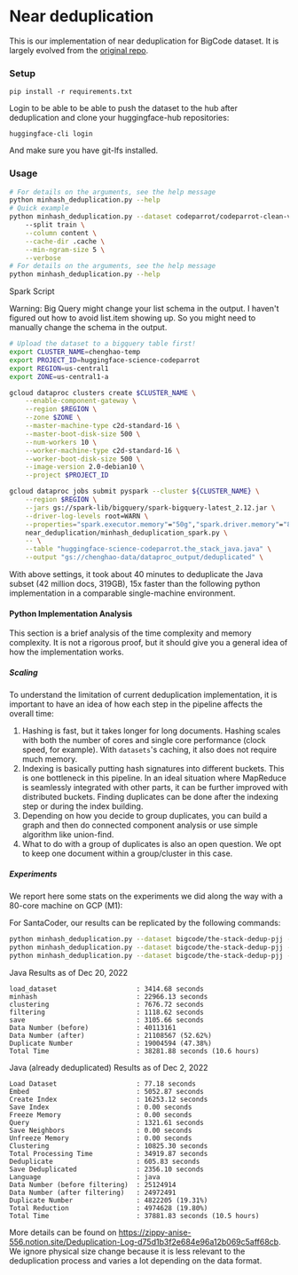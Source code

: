 # Near deduplication

This is our implementation of near deduplication for BigCode dataset. It is largely evolved from the [original repo](https://github.com/bigcode-project/bigcode-analysis/tree/main/data_analysis/near-deduplication).

### Setup

````
pip install -r requirements.txt
````

Login to be able to be able to push the dataset to the hub after deduplication and clone your huggingface-hub repositories:

````
huggingface-cli login
````

And make sure you have git-lfs installed.

### Usage

```bash
# For details on the arguments, see the help message
python minhash_deduplication.py --help
# Quick example
python minhash_deduplication.py --dataset codeparrot/codeparrot-clean-valid \  
    --split train \
    --column content \
    --cache-dir .cache \
    --min-ngram-size 5 \
    --verbose
# For details on the arguments, see the help message
python minhash_deduplication.py --help
```

Spark Script

Warning: Big Query might change your list schema in the output. I haven't figured out how to avoid list.item showing up. So you might need to manually change the schema in the output.

```bash
# Upload the dataset to a bigquery table first!
export CLUSTER_NAME=chenghao-temp
export PROJECT_ID=huggingface-science-codeparrot
export REGION=us-central1
export ZONE=us-central1-a

gcloud dataproc clusters create $CLUSTER_NAME \
    --enable-component-gateway \
    --region $REGION \
    --zone $ZONE \
    --master-machine-type c2d-standard-16 \
    --master-boot-disk-size 500 \
    --num-workers 10 \
    --worker-machine-type c2d-standard-16 \
    --worker-boot-disk-size 500 \
    --image-version 2.0-debian10 \
    --project $PROJECT_ID

gcloud dataproc jobs submit pyspark --cluster ${CLUSTER_NAME} \
    --region $REGION \
    --jars gs://spark-lib/bigquery/spark-bigquery-latest_2.12.jar \
    --driver-log-levels root=WARN \
    --properties="spark.executor.memory"="50g","spark.driver.memory"="8g","spark.executor.cores"="14" \
    near_deduplication/minhash_deduplication_spark.py \
    -- \
    --table "huggingface-science-codeparrot.the_stack_java.java" \
    --output "gs://chenghao-data/dataproc_output/deduplicated" \
```

With above settings, it took about 40 minutes to deduplicate the Java subset (42 million docs, 319GB), 15x faster than the following python implementation in a comparable single-machine environment.

#### Python Implementation Analysis

This section is a brief analysis of the time complexity and memory complexity. It is not a rigorous proof, but it should give you a general idea of how the implementation works.

##### Scaling

To understand the limitation of current deduplication implementation, it is important to have an idea of how each step in the pipeline affects the overall time:
1. Hashing is fast, but it takes longer for long documents. Hashing scales with both the number of cores and single core performance (clock speed, for example). With `datasets`'s caching, it also does not require much memory.
2. Indexing is basically putting hash signatures into different buckets. This is one bottleneck in this pipeline. In an ideal situation where MapReduce is seamlessly integrated with other parts, it can be further improved with distributed buckets. Finding duplicates can be done after the indexing step or during the index building.
4. Depending on how you decide to group duplicates, you can build a graph and then do connected component analysis or use simple algorithm like union-find.
5. What to do with a group of duplicates is also an open question. We opt to keep one document within a group/cluster in this case.

##### Experiments

We report here some stats on the experiments we did along the way with a 80-core machine on GCP (M1):

For SantaCoder, our results can be replicated by the following commands:

```bash
python minhash_deduplication.py --dataset bigcode/the-stack-dedup-pjj --data-dir data/java --revision v1.1.a1 --cache-dir cache2 --ngram-size 5 --threshold 0.7 --min-token-length 10 --fast
python minhash_deduplication.py --dataset bigcode/the-stack-dedup-pjj --data-dir data/javascript --revision v1.1.a1 --cache-dir cache2 --ngram-size 5 --threshold 0.7 --min-token-length 10 --fast
python minhash_deduplication.py --dataset bigcode/the-stack-dedup-pjj --data-dir data/python --revision v1.1.a1 --cache-dir cache2 --ngram-size 5 --threshold 0.7 --min-token-length 10 --fast
```

Java Results as of Dec 20, 2022
```
load_dataset                    : 3414.68 seconds
minhash                         : 22966.13 seconds
clustering                      : 7676.72 seconds
filtering                       : 1118.62 seconds
save                            : 3105.66 seconds
Data Number (before)            : 40113161
Data Number (after)             : 21108567 (52.62%)
Duplicate Number                : 19004594 (47.38%)
Total Time                      : 38281.88 seconds (10.6 hours)
```


Java (already deduplicated) Results as of Dec 2, 2022
```
Load Dataset                    : 77.18 seconds                                                                                       
Embed                           : 5052.87 seconds                                                                                     
Create Index                    : 16253.12 seconds                                                                                    
Save Index                      : 0.00 seconds                                                                                        
Freeze Memory                   : 0.00 seconds                                                                                        
Query                           : 1321.61 seconds                                                                                     
Save Neighbors                  : 0.00 seconds                                                                                        
Unfreeze Memory                 : 0.00 seconds                                                                                        
Clustering                      : 10825.30 seconds                                                                                    
Total Processing Time           : 34919.87 seconds                                                                                    
Deduplicate                     : 605.83 seconds                                                                                      
Save Deduplicated               : 2356.10 seconds                                                                                     
Language                        : java                                                                                                
Data Number (before filtering)  : 25124914                                                                                            
Data Number (after filtering)   : 24972491                                                                                            
Duplicate Number                : 4822205 (19.31%)                                                                                    
Total Reduction                 : 4974628 (19.80%)                                                                                    
Total Time                      : 37881.83 seconds (10.5 hours)                                                                        
```

More details can be found on https://zippy-anise-556.notion.site/Deduplication-Log-d75d1b3f2e684e96a12b069c5aff68cb. We ignore physical size change because it is less relevant to the deduplication process and varies a lot depending on the data format.